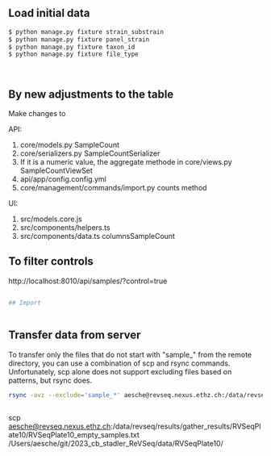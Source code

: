 ## Load initial data

```bash
$ python manage.py fixture strain_substrain
$ python manage.py fixture panel_strain
$ python manage.py fixture taxon_id
$ python manage.py fixture file_type

 
```

## By new adjustments to the table

Make changes to 

API: 
1. core/models.py SampleCount
2. core/serializers.py SampleCountSerializer
3.  If it is a numeric value, the aggregate methode in core/views.py SampleCountViewSet
4. api/app/config.config.yml
5. core/management/commands/import.py counts method 

UI:
1. src/models.core.js
2. src/components/helpers.ts
3. src/components/data.ts columnsSampleCount



## To filter controls
http://localhost:8010/api/samples/?control=true

```bash

## Import



```
## Transfer data from server

To transfer only the files that do not start with "sample_" from the remote directory, you can use a combination of scp and rsync commands. 
Unfortunately, scp alone does not support excluding files based on patterns, but rsync does.

```bash
rsync -avz --exclude='sample_*' aesche@revseq.nexus.ethz.ch:/data/revseq/results/gather_results/RVSeqPlate10/ /Users/aesche/git/2023_cb_stadler_ReVSeq/data/RVSeqPlate10/
    
```

scp aesche@revseq.nexus.ethz.ch:/data/revseq/results/gather_results/RVSeqPlate10/RVSeqPlate10_empty_samples.txt /Users/aesche/git/2023_cb_stadler_ReVSeq/data/RVSeqPlate10/